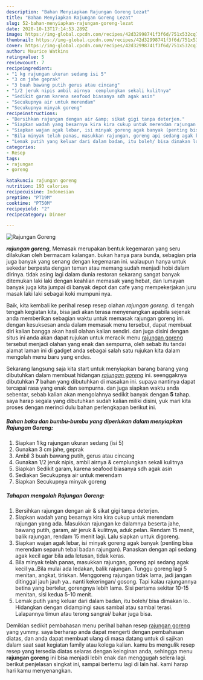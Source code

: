 ```yaml
---
description: "Bahan Menyiapkan Rajungan Goreng Lezat"
title: "Bahan Menyiapkan Rajungan Goreng Lezat"
slug: 52-bahan-menyiapkan-rajungan-goreng-lezat
date: 2020-10-13T17:14:53.289Z
image: https://img-global.cpcdn.com/recipes/42d32998741f3f6d/751x532cq70/rajungan-goreng-foto-resep-utama.jpg
thumbnail: https://img-global.cpcdn.com/recipes/42d32998741f3f6d/751x532cq70/rajungan-goreng-foto-resep-utama.jpg
cover: https://img-global.cpcdn.com/recipes/42d32998741f3f6d/751x532cq70/rajungan-goreng-foto-resep-utama.jpg
author: Maurice Watkins
ratingvalue: 5
reviewcount: 7
recipeingredient:
- "1 kg rajungan ukuran sedang isi 5"
- "3 cm jahe geprak"
- "3 buah bawang putih gerus atau cincang"
- "1/2 jeruk nipis ambil airnya  cemplungkan sekali kulitnya"
- "Sedikit garam karena seafood biasanya sdh agak asin"
- "Secukupnya air untuk merendam"
- "Secukupnya minyak goreng"
recipeinstructions:
- "Bersihkan rajungan dengan air &amp; sikat gigi tanpa deterjen."
- "Siapkan wadah yang besarnya kira kira cukup untuk merendam rajungan yang ada. Masukkan rajungan ke dalamnya beserta jahe, bawang putih, garam, air jeruk &amp; kulitnya, aduk pelan. Rendam 15 menit, balik rajungan, rendam 15 menit lagi. Lalu siapkan untuk digoreng."
- "Siapkan wajan agak lebar, isi minyak goreng agak banyak (penting bisa merendam separuh tebal badan rajungan). Panaskan dengan api sedang agak kecil agar bila ada letusan, tidak keras."
- "Bila minyak telah panas, masukkan rajungan, goreng api sedang agak kecil ya..Bila mulai ada ledakan, balik rajungan. Tunggu goreng lagi 5 menitan, angkat, tiriskan. Menggoreng rajungan tidak lama, jadi jangan ditinggal jauh jauh ya.. nanti kekeringan/ gosong. Tapi kalau rajungannya betina yang bertelur, gorengnya lebih lama. Sisi pertama sekitar 10-15 menitan, sisi kedua 5-10 menit."
- "Lemak putih yang keluar dari dalam badan, itu boleh/ bisa dimakan lo.. Hidangkan dengan didampingi saus sambal atau sambal terasi. Lalapannya timun atau terong sangrai/ bakar juga bisa."
categories:
- Resep
tags:
- rajungan
- goreng

katakunci: rajungan goreng 
nutrition: 193 calories
recipecuisine: Indonesian
preptime: "PT19M"
cooktime: "PT50M"
recipeyield: "2"
recipecategory: Dinner

---
```



![Rajungan Goreng](https://img-global.cpcdn.com/recipes/42d32998741f3f6d/751x532cq70/rajungan-goreng-foto-resep-utama.jpg)

<b><i>rajungan goreng</i></b>, Memasak merupakan bentuk kegemaran yang seru dilakukan oleh bermacam kalangan. bukan hanya para bunda, sebagian pria juga banyak yang senang dengan kegemaran ini. walaupun hanya untuk sekedar berpesta dengan teman atau memang sudah menjadi hobi dalam dirinya. tidak asing lagi dalam dunia restoran sekarang sangat banyak ditemukan laki laki dengan keahlian memasak yang hebat, dan lumayan banyak juga kita jumpai di banyak depot dan cafe yang mempekerjakan juru masak laki laki sebagai koki mumpuni nya.



Baik, kita kembali ke perihal resep resep olahan <i>rajungan goreng</i>. di tengah tengah kegiatan kita, bisa jadi akan terasa menyenangkan apabila sejenak anda memberikan sebagian waktu untuk memasak rajungan goreng ini. dengan kesuksesan anda dalam memasak menu tersebut, dapat membuat diri kalian bangga akan hasil olahan kalian sendiri. dan juga disini dengan situs ini anda akan dapat rujukan untuk meracik menu <u>rajungan goreng</u> tersebut menjadi olahan yang enak dan sempurna, oleh sebab itu tandai alamat laman ini di gadget anda sebagai salah satu rujukan kita dalam mengolah menu baru yang endes.


Sekarang langsung saja kita start untuk menyiapkan barang barang yang dibutuhkan dalam membuat hidangan <u><i>rajungan goreng</i></u> ini. seenggaknya dibutuhkan <b>7</b> bahan yang dibutuhkan di masakan ini. supaya nantinya dapat tercapai rasa yang enak dan sempurna. dan juga siapkan waktu anda sebentar, sebab kalian akan mengolahnya sedikit banyak dengan <b>5</b> tahap. saya harap segala yang dibutuhkan sudah kalian miliki disini, yuk mari kita proses dengan merinci dulu bahan perlengkapan berikut ini.

<!--inarticleads1-->

##### Bahan baku dan bumbu-bumbu yang diperlukan dalam menyiapkan Rajungan Goreng:

1. Siapkan 1 kg rajungan ukuran sedang (isi 5)
1. Gunakan 3 cm jahe, geprak
1. Ambil 3 buah bawang putih, gerus atau cincang
1. Gunakan 1/2 jeruk nipis, ambil airnya &amp; cemplungkan sekali kulitnya
1. Siapkan Sedikit garam, karena seafood biasanya sdh agak asin
1. Sediakan Secukupnya air untuk merendam
1. Siapkan Secukupnya minyak goreng




<!--inarticleads2-->

##### Tahapan mengolah Rajungan Goreng:

1. Bersihkan rajungan dengan air &amp; sikat gigi tanpa deterjen.
1. Siapkan wadah yang besarnya kira kira cukup untuk merendam rajungan yang ada. Masukkan rajungan ke dalamnya beserta jahe, bawang putih, garam, air jeruk &amp; kulitnya, aduk pelan. Rendam 15 menit, balik rajungan, rendam 15 menit lagi. Lalu siapkan untuk digoreng.
1. Siapkan wajan agak lebar, isi minyak goreng agak banyak (penting bisa merendam separuh tebal badan rajungan). Panaskan dengan api sedang agak kecil agar bila ada letusan, tidak keras.
1. Bila minyak telah panas, masukkan rajungan, goreng api sedang agak kecil ya..Bila mulai ada ledakan, balik rajungan. Tunggu goreng lagi 5 menitan, angkat, tiriskan. Menggoreng rajungan tidak lama, jadi jangan ditinggal jauh jauh ya.. nanti kekeringan/ gosong. Tapi kalau rajungannya betina yang bertelur, gorengnya lebih lama. Sisi pertama sekitar 10-15 menitan, sisi kedua 5-10 menit.
1. Lemak putih yang keluar dari dalam badan, itu boleh/ bisa dimakan lo.. Hidangkan dengan didampingi saus sambal atau sambal terasi. Lalapannya timun atau terong sangrai/ bakar juga bisa.




Demikian sedikit pembahasan menu perihal bahan resep <u>rajungan goreng</u> yang yummy. saya berharap anda dapat mengerti dengan pembahasan diatas, dan anda dapat membuat ulang di masa datang untuk di sajikan dalam saat saat kegiatan family atau kolega kalian. kamu bs mengulik resep resep yang tersedia diatas selaras dengan keinginan anda, sehingga menu <b>rajungan goreng</b> ini bisa menjadi lebih enak dan menggugah selera lagi. berikut penjelasan singkat ini, sampai bertemu lagi di lain hal. kami harap hari kamu menyenangkan.
